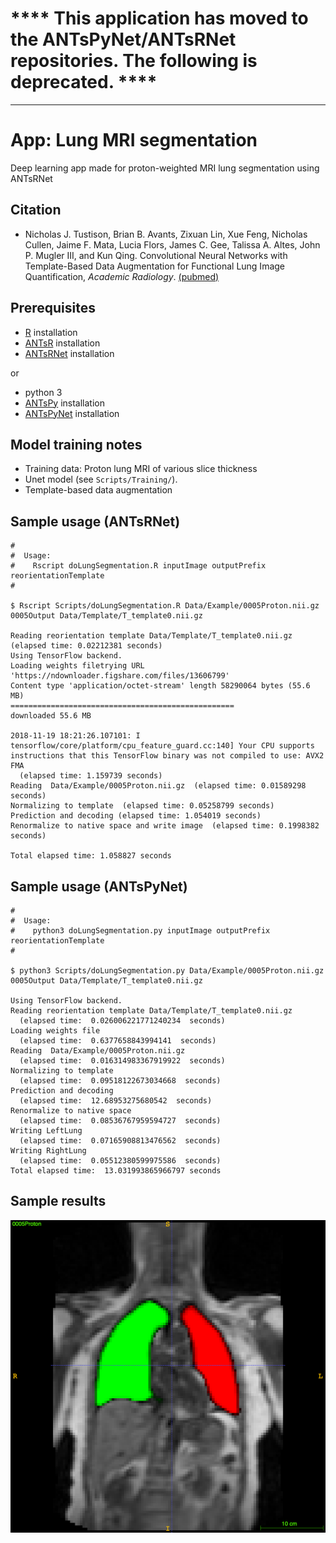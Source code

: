 
# **** This application has moved to the ANTsPyNet/ANTsRNet repositories.  The following is deprecated. ****

----------------------------------

# App:  Lung MRI segmentation

Deep learning app made for proton-weighted MRI lung segmentation using ANTsRNet

## Citation

* Nicholas J. Tustison, Brian B. Avants, Zixuan Lin, Xue Feng, Nicholas Cullen, Jaime F. Mata, Lucia Flors, James C. Gee, Talissa A. Altes, John P. Mugler III, and Kun Qing.  Convolutional Neural Networks with Template-Based Data Augmentation for Functional Lung Image Quantification, _Academic Radiology_. [(pubmed)](https://www.ncbi.nlm.nih.gov/pubmed/30195415)

## Prerequisites

* [R](https://www.r-project.org) installation
* [ANTsR](https://github.com/ANTsX/ANTsR) installation
* [ANTsRNet](https://github.com/ANTsX/ANTsRNet) installation

or

* python 3
* [ANTsPy](https://github.com/ANTsX/ANTsPy) installation
* [ANTsPyNet](https://github.com/ANTsX/ANTsPyNet) installation

## Model training notes

* Training data: Proton lung MRI of various slice thickness
* Unet model (see ``Scripts/Training/``).
* Template-based data augmentation

## Sample usage (ANTsRNet)

```
#
#  Usage:
#    Rscript doLungSegmentation.R inputImage outputPrefix reorientationTemplate
#

$ Rscript Scripts/doLungSegmentation.R Data/Example/0005Proton.nii.gz 0005Output Data/Template/T_template0.nii.gz

Reading reorientation template Data/Template/T_template0.nii.gz  (elapsed time: 0.02212381 seconds)
Using TensorFlow backend.
Loading weights filetrying URL 'https://ndownloader.figshare.com/files/13606799'
Content type 'application/octet-stream' length 58290064 bytes (55.6 MB)
==================================================
downloaded 55.6 MB

2018-11-19 18:21:26.107101: I tensorflow/core/platform/cpu_feature_guard.cc:140] Your CPU supports instructions that this TensorFlow binary was not compiled to use: AVX2 FMA
  (elapsed time: 1.159739 seconds)
Reading  Data/Example/0005Proton.nii.gz  (elapsed time: 0.01589298 seconds)
Normalizing to template  (elapsed time: 0.05258799 seconds)
Prediction and decoding (elapsed time: 1.054019 seconds)
Renormalize to native space and write image  (elapsed time: 0.1998382 seconds)

Total elapsed time: 1.058827 seconds
```

## Sample usage (ANTsPyNet)

```
#
#  Usage:
#    python3 doLungSegmentation.py inputImage outputPrefix reorientationTemplate
#

$ python3 Scripts/doLungSegmentation.py Data/Example/0005Proton.nii.gz 0005Output Data/Template/T_template0.nii.gz

Using TensorFlow backend.
Reading reorientation template Data/Template/T_template0.nii.gz
  (elapsed time:  0.026006221771240234  seconds)
Loading weights file
  (elapsed time:  0.6377658843994141  seconds)
Reading  Data/Example/0005Proton.nii.gz
  (elapsed time:  0.016314983367919922  seconds)
Normalizing to template
  (elapsed time:  0.09518122673034668  seconds)
Prediction and decoding
  (elapsed time:  12.68953275680542  seconds)
Renormalize to native space
  (elapsed time:  0.08536767959594727  seconds)
Writing LeftLung
  (elapsed time:  0.07165908813476562  seconds)
Writing RightLung
  (elapsed time:  0.05512380599975586  seconds)
Total elapsed time:  13.031993865966797 seconds
```



## Sample results

![Lung extraction results](Documentation/Images/resultsLungSegmentation.png)
